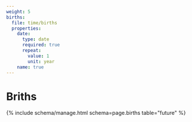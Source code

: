 ```yaml
---
weight: 5
births:
  file: time/births
  properties:
    date:
      type: date
      required: true
      repeat:
        value: 1
        unit: year
    name: true
---
```


# Briths

{% include schema/manage.html schema=page.births table="future" %}